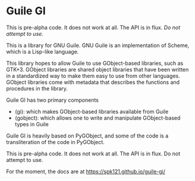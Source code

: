 # Guile GI

This is pre-alpha code.  It does not work at all.  The API is in flux. *Do not attempt to use.*

This is a library for GNU Guile.  GNU Guile is an implementation of Scheme,
which is a Lisp-like language.

This library hopes to allow Guile to use GObject-based libraries, such as GTK+3.  GObject libraries are shared
object libraries that have been written in a standardized way to make them easy to use
from other languages.  GObject libraries come with metadata that describes the
functions and procedures in the library.

Guile GI has two primary components
- (gi): which makes GObject-based libraries available from Guile
- (gobject): which allows one to write and manipulate GObject-based types in Guile

Guile GI is heavily based on PyGObject, and some of the code is a transliteration
of the code in PyGObject.

This is pre-alpha code.  It does not work at all.  The API is in flux. Do not attempt to use.

For the moment, the docs are at https://spk121.github.io/guile-gi/

